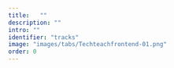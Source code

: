 ```yaml
---
title:	 ""
description: ""
intro: ""
identifier: "tracks"
image: "images/tabs/Techteachfrontend-01.png"
order: 0
---
```


